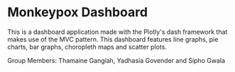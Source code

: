 # Monkeypox Dashboard
This is a dashboard application made with the Plotly's dash framework that makes use of the MVC pattern. This dashboard features line graphs, pie charts, bar graphs, choropleth maps and scatter plots.

Group Members:
Thamaine Gangiah,
Yadhasia Govender and
Sipho Gwala
